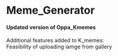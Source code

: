 # Meme_Generator

<H4>Updated version of Oppa_Kmemes </H4>

Additional features added to K_memes: <br>
Feasibility of uploading iamge from gallery
 
